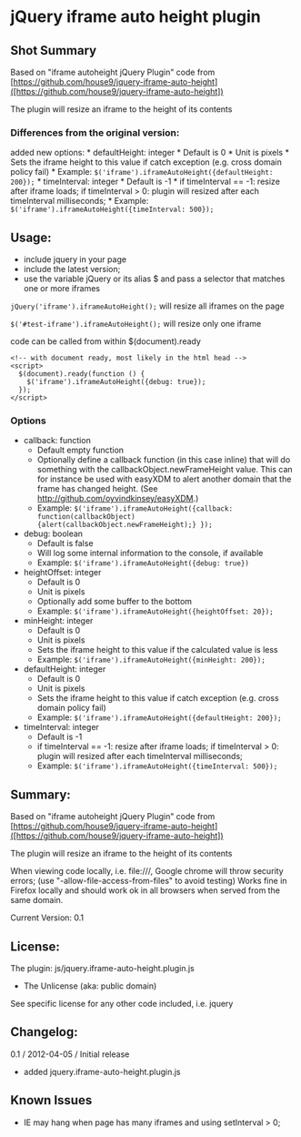 #  jQuery iframe auto height plugin

## Shot Summary
Based on "iframe autoheight jQuery Plugin" code from [https://github.com/house9/jquery-iframe-auto-height]([https://github.com/house9/jquery-iframe-auto-height])

The plugin will resize an iframe to the height of its contents

### Differences from the original version:
  added new options:
      * defaultHeight: integer
        * Default is 0
        * Unit is pixels
        * Sets the iframe height to this value if catch exception (e.g. cross domain policy fail)
        * Example: `$('iframe').iframeAutoHeight({defaultHeight: 200});`
    * timeInterval: integer
      * Default is -1
      * if timeInterval == -1: resize after iframe loads; if timeInterval > 0: plugin will resized after each timeInterval milliseconds;
      * Example: `$('iframe').iframeAutoHeight({timeInterval: 500});`


## Usage:

* include jquery in your page
* include the latest version;
* use the variable jQuery or its alias $ and pass a selector that matches one or more iframes

`jQuery('iframe').iframeAutoHeight();` will resize all iframes on the page

`$('#test-iframe').iframeAutoHeight();` will resize only one iframe

code can be called from within $(document).ready

```
<!-- with document ready, most likely in the html head -->
<script>
  $(document).ready(function () {
    $('iframe').iframeAutoHeight({debug: true});
  });
</script>
```

### Options

* callback: function
  * Default empty function
  * Optionally define a callback function (in this case inline) that will do something with the callbackObject.newFrameHeight value. This can for instance be used with easyXDM to alert another domain that the frame has changed height. (See http://github.com/oyvindkinsey/easyXDM.)
  * Example: `$('iframe').iframeAutoHeight({callback: function(callbackObject) {alert(callbackObject.newFrameHeight);} });`
* debug: boolean
  * Default is false
  * Will log some internal information to the console, if available
  * Example: `$('iframe').iframeAutoHeight({debug: true})`
* heightOffset: integer
  * Default is 0
  * Unit is pixels
  * Optionally add some buffer to the bottom
  * Example: `$('iframe').iframeAutoHeight({heightOffset: 20});`
* minHeight: integer
  * Default is 0
  * Unit is pixels
  * Sets the iframe height to this value if the calculated value is less
  * Example: `$('iframe').iframeAutoHeight({minHeight: 200});`
* defaultHeight: integer
  * Default is 0
  * Unit is pixels
  * Sets the iframe height to this value if catch exception (e.g. cross domain policy fail)
  * Example: `$('iframe').iframeAutoHeight({defaultHeight: 200});`
* timeInterval: integer
  * Default is -1
  * if timeInterval == -1: resize after iframe loads; if timeInterval > 0: plugin will resized after each timeInterval milliseconds;
  * Example: `$('iframe').iframeAutoHeight({timeInterval: 500});`

## Summary:

Based on "iframe autoheight jQuery Plugin" code from [https://github.com/house9/jquery-iframe-auto-height]([https://github.com/house9/jquery-iframe-auto-height])

The plugin will resize an iframe to the height of its contents

When viewing code locally, i.e. file:///, Google chrome will throw security errors; (use "-allow-file-access-from-files" to avoid testing)
Works fine in Firefox locally and should work ok in all browsers when served from the same domain.

Current Version: 0.1

## License:

The plugin: js/jquery.iframe-auto-height.plugin.js

* The Unlicense (aka: public domain)

See specific license for any other code included, i.e. jquery


## Changelog:

0.1 / 2012-04-05 / Initial release

* added jquery.iframe-auto-height.plugin.js

## Known Issues

* IE may hang when page has many iframes and using setInterval > 0;